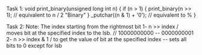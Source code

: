 Task 1:
void print_binary(unsigned long int n)
{
    if (n > 1)
    {
        print_binary(n >> 1); // equivalent to n / 2 "Binary"
    }
    _putchar((n & 1) + '0'); // equivalent to % 
}

Task 2:
Note: The index starting from the rightmost bit
1- n >> index / moves bit at the specified index to the lsb. // 10000000000 -- 0000000001
2- n >> index & 1 / to get the value of bit at the specified index -- sets all bits to 0 except for lsb

